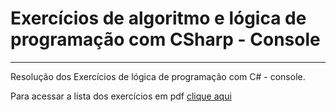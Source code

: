# Exercícios de algoritmo e lógica de programação com CSharp - Console 
***
 Resolução dos Exercícios de lógica de programação com C# - console.

 Para acessar a lista dos exercícios em pdf [clique aqui](https://github.com/cidacastello/exercicios-csharp-console/tree/master/lista-de-exercicios)


